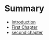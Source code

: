 # Summary

* [Introduction](Introduction.md)
* [First Chapter](chapter1.md)
* [second chapter](second_chapter.md)


